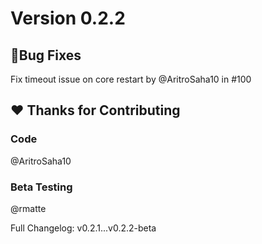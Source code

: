 # Version 0.2.2

## 🐛Bug Fixes

Fix timeout issue on core restart by @AritroSaha10 in #100

## ❤️ Thanks for Contributing

### Code

@AritroSaha10

### Beta Testing

@rmatte

Full Changelog: v0.2.1...v0.2.2-beta
